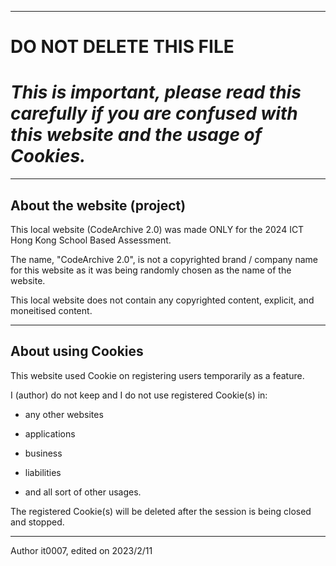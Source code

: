 -----------------------------------------------------------------------------------------------------------------------
# DO NOT DELETE THIS FILE #
# ***This is important, please read this carefully if you are confused with this website and the usage of Cookies.*** #
-----------------------------------------------------------------------------------------------------------------------

## About the website (project) ##

This local website (CodeArchive 2.0) was made ONLY for the 2024 ICT Hong Kong School Based Assessment.

The name, "CodeArchive 2.0", is not a copyrighted brand / company name for this website as it was being randomly chosen as the name of the website.

This local website does not contain any copyrighted content, explicit, and moneitised content.

-----------------------------------------------------------------------------------------------------------------------

## About using Cookies ##

This website used Cookie on registering users temporarily as a feature.

I (author) do not keep and I do not use registered Cookie(s) in:

- any other websites

- applications

- business

- liabilities

- and all sort of other usages.

The registered Cookie(s) will be deleted after the session is being closed and stopped.

-----------------------------------------------------------------------------------------------------------------------

Author it0007, edited on 2023/2/11